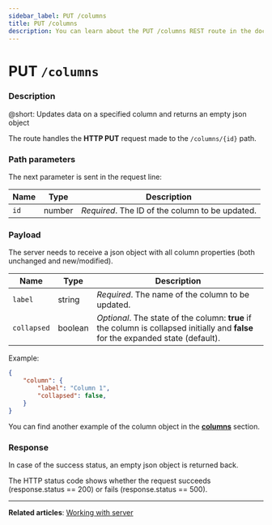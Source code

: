 ```yaml
---
sidebar_label: PUT /columns
title: PUT /columns
description: You can learn about the PUT /columns REST route in the documentation of the DHTMLX JavaScript Kanban library. Browse developer guides and API reference, try out code examples and live demos, and download a free 30-day evaluation version of DHTMLX Kanban.
---
```


# PUT `/columns`

### Description

@short: Updates data on a specified column and returns an empty json object

The route handles the **HTTP PUT** request made to the `/columns/{id}` path.

### Path parameters

The next parameter is sent in the request line:

| Name       | Type        | Description |
| ---------- | ----------- | ----------- |
| `id`       |  number     | *Required*. The ID of the column to be updated.|

### Payload

The server needs to receive a json object with all column properties (both unchanged and new/modified). 

| Name       | Type        | Description |
| ---------- | ----------- | ----------- |
| `label`    |  string     | *Required*. The name of the column to be updated.|
| `collapsed`|  boolean    | *Optional*. The state of the column: **true** if the column is collapsed initially and **false** for the expanded state (default).|

Example:

~~~json
{
    "column": {
        "label": "Column 1",
        "collapsed": false,
    }
}
~~~

You can find another example of the column object in the [**columns**](api/config/js_kanban_columns_config.md) section.

### Response

In case of the success status, an empty json object is returned back.
  
The HTTP status code shows whether the request succeeds (response.status == 200) or fails (response.status == 500).

---

**Related articles**: [Working with server](guides/working_with_server.md)
